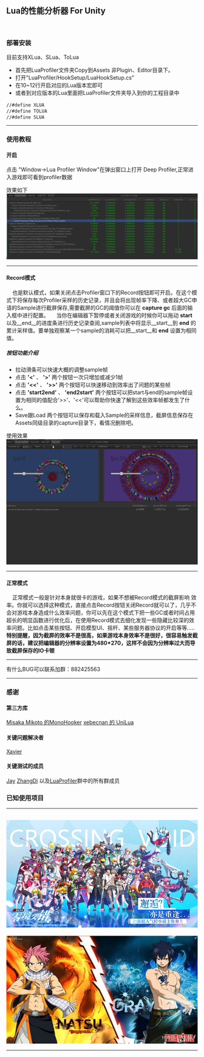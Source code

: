 ## Lua的性能分析器 For Unity
<br/>

### 部署安装
目前支持XLua、SLua、ToLua


- 首先把LuaProfiler文件夹Copy到Assets 非Plugin、Editor目录下。
- 打开"LuaProfiler/HookSetup/LuaHookSetup.cs"
- 在10~12行开启对应的Lua版本宏即可
- 或者到对应版本的Lua里面把LuaProfiler文件夹导入到你的工程目录中

``` 
//#define XLUA
//#define TOLUA
//#define SLUA
``` 


----------


### 使用教程

#### 开启

点击 "Window->Lua Profiler Window"在弹出窗口上打开 Deep Profiler,正常进入游戏即可看到profiler数据

效果如下
![](doc/profiler.png)
<br/>

---
#### Record模式
&nbsp;&nbsp;&nbsp;&nbsp;也是默认模式，如果关闭点击Profiler窗口下的Record按钮即可开启。在这个模式下将保存每次Profiler采样的历史记录，并且会将出现帧率下降、或者超大GC申请的Sample进行截屏保存,需要截屏的GC的阈值你可以在 __capture gc__ 后面的输入框中进行配置。
&nbsp;&nbsp;&nbsp;&nbsp;当你在编辑器下暂停或者关闭游戏的时候你可以拖动 __start__ 以及__end__的进度条进行历史记录查阅,sample列表中将显示__start__到 __end__ 的累计采样值。要单独观察某一个sample的消耗可以把__start__和 __end__ 设置为相同值。

##### 按钮功能介绍


- 拉动滑条可以快速大概的调整sample帧
- 点击 __'<'__ 、 __'>'__ 两个按钮一次只增加或减少1帧
- 点击 __'<<'__ 、 __'>>'__ 两个按钮可以快速移动到效率出了问题的某些帧
- 点击 __'start2end'__ 、 __'end2start'__ 两个按钮可以把start与end的sample帧设置为相同的值配合'>>'、'<<'可以帮助你快速了解到这些效率帧都发生了什么。
- Save跟Load 两个按钮可以保存和载入Sample的采样信息，截屏信息保存在Assets同级目录的capture目录下，看情况删除吧。

使用效果
![](doc/profiler.gif)
<br/>

---
#### 正常模式
&nbsp;&nbsp;&nbsp;&nbsp;正常模式一般是针对本身就很卡的游戏，如果不想被Record模式的截屏影响
效率。你就可以选择这种模式，直接点击Record按钮关闭Record就可以了，几乎不会对游戏本身造成什么效率问题，你可以先在这个模式下把一些GC或者时间占用超长的明显函数进行优化后，在使用Record模式去细化发现一些隐藏比较深的效率问题。比如点击某些按钮、开启模型UI、摇杆、某些服务器协议的开启等等.....
<br/>
 __特别提醒，因为截屏的效率不是很高，如果游戏本身效率不是很好，很容易触发截屏的话，建议把编辑器的分辨率设置为480*270，这样不会因为分辨率过大而导致截屏保存的IO卡顿__ 


---
有什么BUG可以联系加群：882425563

---
### 感谢

#### 第三方库
[Misaka Mikoto 的MonoHooker](https://github.com/easy66/MonoHooker)
[xebecnan 的 UniLua](https://github.com/xebecnan/UniLua)

#### 关键问题解决者
[Xavier](https://github.com/starwing)

#### 关键测试的成员
[Jay](https://github.com/Jayatubi)
[ZhangDi](https://github.com/ZhangDi2018)
以及[LuaProfiler](https://jq.qq.com/?_wv=1027&k=5QkOBSc)群中的所有群成员

### 已知使用项目

---

![](doc/ljjc.jpg)
---

![](doc/fairytail.jpg)

---
